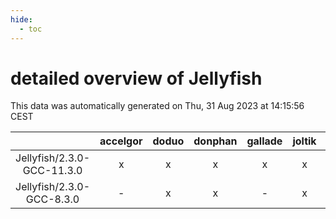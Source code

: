 ```yaml
---
hide:
  - toc
---
```


detailed overview of Jellyfish
==============================


This data was automatically generated on Thu, 31 Aug 2023 at 14:15:56 CEST  

| |accelgor|doduo|donphan|gallade|joltik|skitty|swalot|victini|
| :---: | :---: | :---: | :---: | :---: | :---: | :---: | :---: | :---: |
|Jellyfish/2.3.0-GCC-11.3.0|x|x|x|x|x|x|x|x|
|Jellyfish/2.3.0-GCC-8.3.0|-|x|x|-|x|x|-|x|
